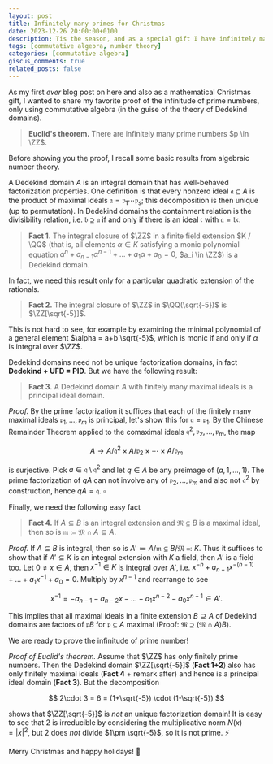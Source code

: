 ```yaml
---
layout: post
title: Infinitely many primes for Christmas
date: 2023-12-26 20:00:00+0100
description: Tis the season, and as a special gift I have infinitely many prime numbers for you using commutative algebra!
tags: [commutative algebra, number theory]
categories: [commutative algebra]
giscus_comments: true
related_posts: false
---
```


As my first *ever* blog post on here and also as a mathematical Christmas gift, I wanted to share my favorite proof of the infinitude of prime numbers, only using commutative algebra (in the guise of the theory of Dedekind domains).

> **Euclid's theorem.** There are infinitely many prime numbers $p \in \ZZ$.

Before showing you the proof, I recall some basic results from algebraic number theory.

A Dedekind domain $A$ is an integral domain that has well-behaved factorization properties. One definition is that every nonzero ideal $\mathfrak a \subseteq A$ is the product of maximal ideals $\mathfrak a = \mathfrak p_1 \dotsm \mathfrak p_s$; this decomposition is then unique (up to permutation). In Dedekind domains the containment relation is the divisibility relation, i.e. $\mathfrak b \supseteq \mathfrak a$ if and only if there is an ideal $\mathfrak c$ with $\mathfrak a = \mathfrak b \mathfrak c$.

> **Fact 1.** The integral closure of $\ZZ$ in a finite field extension $K / \QQ$ (that is, all elements $\alpha \in K$ satisfying a monic polynomial equation $\alpha^n + a_{n-1}\alpha^{n-1} + \dots + a_1\alpha + a_0 = 0$, $a_i \in \ZZ$) is a Dedekind domain.

In fact, we need this result only for a particular quadratic extension of the rationals.

> **Fact 2.** The integral closure of $\ZZ$ in $\QQ(\sqrt{-5})$ is $\ZZ[\sqrt{-5}]$.

This is not hard to see, for example by examining the minimal polynomial of a general element $\alpha = a+b \sqrt{-5}$, which is monic if and only if $\alpha$ is integral over $\ZZ$.

Dedekind domains need not be unique factorization domains, in fact **Dedekind + UFD = PID**. But we have the following result:

> **Fact 3.** A Dedekind domain $A$ with finitely many maximal ideals is a principal ideal domain.

*Proof.* By the prime factorization it suffices that each of the finitely many maximal ideals $\mathfrak p_1,\dots,\mathfrak p_m$ is principal, let's show this for $\mathfrak q = \mathfrak p_1$. By the Chinese Remainder Theorem applied to the comaximal ideals $\mathfrak q^2, \mathfrak p_2, \dots, \mathfrak p_m$, the map

$$
A \to A/\mathfrak q^2 \times A/\mathfrak p_2 \times \dotsm \times A/\mathfrak p_m
$$

is surjective. Pick $a \in \mathfrak q \setminus \mathfrak q^2$ and let $q \in A$ be any preimage of $(a,1,\dots,1)$. The prime factorization of $qA$ can not involve any of $\mathfrak p_2, \dots, \mathfrak p_m$ and also not $\mathfrak q^2$ by construction, hence $qA = \mathfrak q$. $\square$

Finally, we need the following easy fact

> **Fact 4.** If $A \subseteq B$ is an integral extension and $\mathfrak M \subseteq B$ is a maximal ideal, then so is $\mathfrak m \coloneqq \mathfrak M \cap A \subseteq A$.

*Proof.* If $A \subseteq B$ is integral, then so is $A' \coloneqq A/ \mathfrak m \subseteq B / \mathfrak M \eqqcolon K$. Thus it suffices to show that if $A' \subseteq K$ is an integral extension with $K$ a field, then $A'$ is a field too. Let $0 \neq x \in A$, then $x^{-1} \in K$ is integral over $A'$, i.e. $x^{-n} + a_{n-1}x^{-(n-1)} + \dots + a_1x^{-1} + a_0 = 0$. Multiply by $x^{n-1}$ and rearrange to see

$$
x^{-1} = -a_{n-1} - a_{n-2}x - \dots - a_1 x^{n-2} - a_0 x^{n-1} \in A'. \tag*{$\square$}
$$

This implies that all maximal ideals in a finite extension $B \supseteq A$ of Dedekind domains are factors of $\mathfrak p B$ for $\mathfrak p \subseteq A$ maximal (Proof: $\mathfrak M \supseteq (\mathfrak M \cap A)B$).

We are ready to prove the infinitude of prime number!

*Proof of Euclid's theorem.* Assume that $\ZZ$ has only finitely prime numbers. Then the Dedekind domain $\ZZ[\sqrt{-5}]$ (**Fact 1+2**) also has only finitely maximal ideals (**Fact 4** + remark after) and hence is a principal ideal domain (**Fact 3**). But the decomposition

$$
2\cdot 3 = 6 = (1+\sqrt{-5}) \cdot (1-\sqrt{-5})
$$

shows that $\ZZ[\sqrt{-5}]$ is *not* an unique factorization domain! It is easy to see that $2$ is irreducible by considering the multiplicative norm $N(x) = \lvert x \rvert^2$, but $2$ does *not* divide $1\pm \sqrt{-5}$, so it is not prime. :zap:

Merry Christmas and happy holidays! :christmas_tree: